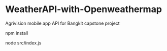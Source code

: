 # WeatherAPI-with-Openweathermap
Agrivision mobile app API for Bangkit capstone project

npm install

node src/index.js
